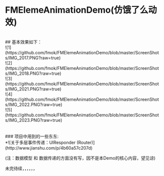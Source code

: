 # FMElemeAnimationDemo(仿饿了么动效)
<br>
## 基本效果如下：
<br>
![1](https://github.com/fmok/FMElemeAnimationDemo/blob/master/ScreenShots/IMG_2017.PNG?raw=true)<br>
![2](https://github.com/fmok/FMElemeAnimationDemo/blob/master/ScreenShots/IMG_2018.PNG?raw=true)<br>
![3](https://github.com/fmok/FMElemeAnimationDemo/blob/master/ScreenShots/IMG_2021.PNG?raw=true)<br>
![4](https://github.com/fmok/FMElemeAnimationDemo/blob/master/ScreenShots/IMG_2022.PNG?raw=true)<br>
![5](https://github.com/fmok/FMElemeAnimationDemo/blob/master/ScreenShots/IMG_2023.PNG?raw=true)<br>

<br>
<br>
### 项目中用到的一些东东: 
<br>
*![关于多层事件传递：UIResponder (Router)](http://www.jianshu.com/p/4b60a57c207d) <br>

(注：数据模型 和 数据传递的方面没有写，因不是本Demo的核心内容，望见谅)<br>

未完待续，，，，，，
